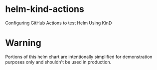 # helm-kind-actions
Configuring GitHub Actions to test Helm Using KinD

# Warning
Portions of this helm chart are intentionally simplified for demonstration purposes only and shouldn't be used in production.
